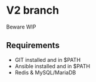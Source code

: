 # V2 branch

Beware WIP

## Requirements

- GIT installed and in $PATH
- Ansible installed and in $PATH
- Redis & MySQL/MariaDB